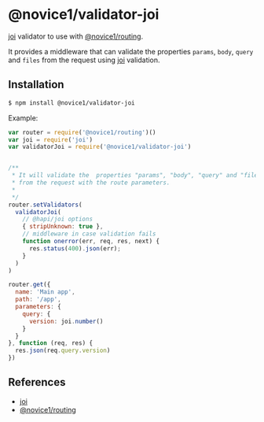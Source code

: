 # @novice1/validator-joi

[joi](https://www.npmjs.com/package/joi) validator to use with [@novice1/routing](https://www.npmjs.com/package/@novice1/routing).

It provides a middleware that can validate the properties `params`, `body`, `query` and `files` from the request using [joi](https://www.npmjs.com/package/joi) validation.

## Installation

```bash
$ npm install @novice1/validator-joi
```

Example:

```js
var router = require('@novice1/routing')()
var joi = require('joi')
var validatorJoi = require('@novice1/validator-joi')


/**
 * It will validate the  properties "params", "body", "query" and "files"
 * from the request with the route parameters.
 * 
 */
router.setValidators(
  validatorJoi(
    // @hapi/joi options
    { stripUnknown: true },
    // middleware in case validation fails
    function onerror(err, req, res, next) {
      res.status(400).json(err);
    }
  )
)

router.get({
  name: 'Main app',
  path: '/app',
  parameters: {
    query: {
      version: joi.number()
    }
  }
}, function (req, res) {
  res.json(req.query.version)
})
```

## References

- [joi](https://www.npmjs.com/package/joi)
- [@novice1/routing](https://www.npmjs.com/package/@novice1/routing)